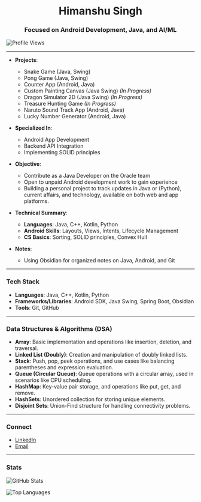 <h1 align="center">Himanshu Singh</h1>
<h3 align="center">Focused on Android Development, Java, and AI/ML</h3>

<p align="left"> <img src="https://komarev.com/ghpvc/?username=HimanshuSingh&label=Profile%20views&color=FFD3B6&style=flat" alt="Profile Views" /> </p>

---

- **Projects**:
  - Snake Game (Java, Swing)
  - Pong Game (Java, Swing)
  - Counter App (Android, Java)
  - Custom Painting Canvas (Java Swing) *(In Progress)*
  - Dragon Simulator 2D (Java Swing) *(In Progress)*
  - Treasure Hunting Game *(In Progress)*
  - Naruto Sound Track App (Android, Java)
  - Lucky Number Generator (Android, Java)

- **Specialized In**:
  - Android App Development
  - Backend API Integration
  - Implementing SOLID principles

- **Objective**:
  - Contribute as a Java Developer on the Oracle team
  - Open to unpaid Android development work to gain experience
  - Building a personal project to track updates in Java or (Python), current affairs, and technology, available on both web and app platforms.

- **Technical Summary**:
  - **Languages**: Java, C++, Kotlin, Python
  - **Android Skills**: Layouts, Views, Intents, Lifecycle Management
  - **CS Basics**: Sorting, SOLID principles, Convex Hull

- **Notes**:
  - Using Obsidian for organized notes on Java, Android, and Git

---

### Tech Stack

- **Languages**: Java, C++, Kotlin, Python
- **Frameworks/Libraries**: Android SDK, Java Swing, Spring Boot, Obsidian
- **Tools**: Git, GitHub

---

### Data Structures & Algorithms (DSA)

- **Array**: Basic implementation and operations like insertion, deletion, and traversal.
- **Linked List (Doubly)**: Creation and manipulation of doubly linked lists.
- **Stack**: Push, pop, peek operations, and use cases like balancing parentheses and expression evaluation.
- **Queue (Circular Queue)**: Queue operations with a circular array, used in scenarios like CPU scheduling.
- **HashMap**: Key-value pair storage, and operations like put, get, and remove.
- **HashSets**: Unordered collection for storing unique elements.
- **Disjoint Sets**: Union-Find structure for handling connectivity problems.

---

### Connect

- [LinkedIn](https://www.linkedin.com/in/himanshu-singh-552411251/)
- [Email](mailto:himanshusr451tehs@gmail.com)

---

### Stats
<p><img align="center" src="https://github-readme-stats.vercel.app/api?username=HimanshuSingh&show_icons=true&locale=en" alt="GitHub Stats" /></p>
<p><img align="center" src="https://github-readme-stats.vercel.app/api/top-langs?username=HimanshuSingh&show_icons=true&locale=en&layout=compact" alt="Top Languages" /></p>
